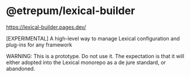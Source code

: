 # @etrepum/lexical-builder

https://lexical-builder.pages.dev/

[EXPERIMENTAL] A high-level way to manage Lexical configuration and plug-ins
for any framework

WARNING: This is a prototype. Do not use it. The expectation is that it will
either adopted into the Lexical monorepo as a de jure standard, or abandoned.
